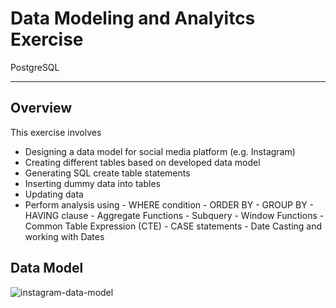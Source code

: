 # Data Modeling and Analyitcs Exercise
PostgreSQL

---

## Overview

This exercise involves

  - Designing a data model for social media platform (e.g. Instagram)
  - Creating different tables based on developed data model
  - Generating SQL create table statements
  - Inserting dummy data into tables
  - Updating data
  - Perform analysis using
        - WHERE condition
        - ORDER BY
        - GROUP BY
        - HAVING clause
        - Aggregate Functions
        - Subquery
        - Window Functions
        - Common Table Expression (CTE)
        - CASE statements
        - Date Casting and working with Dates

## Data Model

![instagram-data-model](https://github.com/user-attachments/assets/ba4d72f3-ce32-41f7-92d5-ad5726b8a75c)
